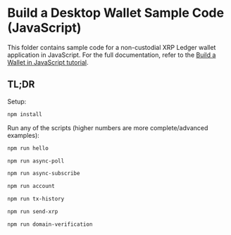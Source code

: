 # Build a Desktop Wallet Sample Code (JavaScript)

This folder contains sample code for a non-custodial XRP Ledger wallet application in JavaScript. For the full
documentation, refer to the [Build a Wallet in JavaScript tutorial](build-a-wallet-in-javascript.html).

## TL;DR

Setup:

```sh
npm install
```

Run any of the scripts (higher numbers are more complete/advanced examples):

```sh
npm run hello
```

```sh
npm run async-poll
```

```sh
npm run async-subscribe
```

```sh
npm run account
```

```sh
npm run tx-history
```

```sh
npm run send-xrp
```

```sh
npm run domain-verification
```
